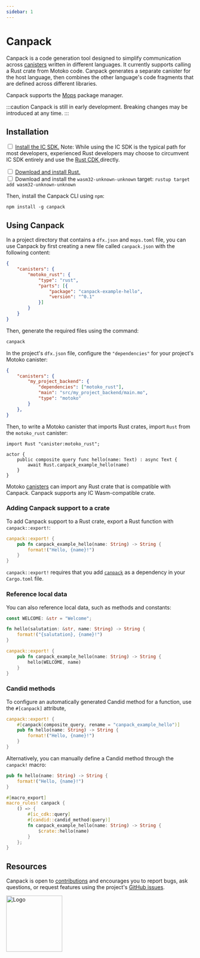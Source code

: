 ```yaml
---
sidebar: 1
---
```


# Canpack


Canpack is a code generation tool designed to simplify communication across [canisters](https://internetcomputer.org/docs/building-apps/essentials/canisters) written in different languages. It currently supports calling a Rust crate from Motoko code. Canpack generates a separate canister for the host language, then combines the other language's code fragments that are defined across different libraries.

Canpack supports the [Mops](https://mops.one/) package manager.

:::caution
Canpack is still in early development. Breaking changes may be introduced at any time.
:::

## Installation

<Tabs>
<TabItem value="prereq" label="Prerequisites" default>

<input type="checkbox"/> <a href="/docs/building-apps/getting-started/install">Install the IC SDK.</a> Note: While using the IC SDK is the typical path for most developers, experienced Rust developers may choose to circumvent IC SDK entirely and use the <a href="https://github.com/dfinity/cdk-rs"> Rust CDK </a> directly.
<div>
</div>
<input type="checkbox"/> <a href="https://doc.rust-lang.org/book/ch01-01-installation.html">Download and install Rust.</a>
<div>
</div>
<input type="checkbox"/> Download and install the <code>wasm32-unknown-unknown</code> target: <code>rustup target add wasm32-unknown-unknown</code>
</TabItem>
</Tabs>

Then, install the Canpack CLI using `npm`:

```
npm install -g canpack
```

## Using Canpack

In a project directory that contains a `dfx.json` and `mops.toml` file, you can use Canpack by first creating a new file called `canpack.json` with the following content:

```json
{
    "canisters": {
        "motoko_rust": {
            "type": "rust",
            "parts": [{
                "package": "canpack-example-hello",
                "version": "^0.1"
            }]
        }
    }
}
```

Then, generate the required files using the command:

```bash
canpack
```

In the project's `dfx.json` file, configure the `"dependencies"` for your project's Motoko canister:

```json
{
    "canisters": {
        "my_project_backend": {
            "dependencies": ["motoko_rust"],
            "main": "src/my_project_backend/main.mo",
            "type": "motoko"
        }
    },
}
```

Then, to write a Motoko canister that imports Rust crates, import `Rust` from the `motoko_rust` canister:

```motoko no-repl
import Rust "canister:motoko_rust";

actor {
    public composite query func hello(name: Text) : async Text {
        await Rust.canpack_example_hello(name)
    }
}
```

Motoko [canisters](https://internetcomputer.org/docs/building-apps/essentials/canisters) can import any Rust crate that is compatible with Canpack. Canpack supports any IC Wasm-compatible crate.

### Adding Canpack support to a crate

To add Canpack support to a Rust crate, export a Rust function with `canpack::export!`:

```rust
canpack::export! {
    pub fn canpack_example_hello(name: String) -> String {
        format!("Hello, {name}!")
    }
}
```

`canpack::export!` requires that you add [`canpack`](https://crates.io/crates/canpack) as a dependency in your `Cargo.toml` file.

### Reference local data

You can also reference local data, such as methods and constants:

```rust
const WELCOME: &str = "Welcome";

fn hello(salutation: &str, name: String) -> String {
    format!("{salutation}, {name}!")
}

canpack::export! {
    pub fn canpack_example_hello(name: String) -> String {
        hello(WELCOME, name)
    }
}
```

### Candid methods

To configure an automatically generated Candid method for a function, use the `#[canpack]` attribute,

```rust
canpack::export! {
    #[canpack(composite_query, rename = "canpack_example_hello")]
    pub fn hello(name: String) -> String {
        format!("Hello, {name}!")
    }
}
```

Alternatively, you can manually define a Candid method through the `canpack!` macro:

```rust
pub fn hello(name: String) -> String {
    format!("Hello, {name}!")
}

#[macro_export]
macro_rules! canpack {
    () => {
        #[ic_cdk::query]
        #[candid::candid_method(query)]
        fn canpack_example_hello(name: String) -> String {
            $crate::hello(name)
        }
    };
}
```

## Resources

Canpack is open to [contributions](https://github.com/dfinity/canpack/blob/main/.github/CONTRIBUTING.md) and encourages you to report bugs, ask questions, or request features using the project's [GitHub issues](https://github.com/dfinity/canpack/issues).

<img src="https://cdn-assets-eu.frontify.com/s3/frontify-enterprise-files-eu/eyJwYXRoIjoiZGZpbml0eVwvYWNjb3VudHNcLzAxXC80MDAwMzA0XC9wcm9qZWN0c1wvNFwvYXNzZXRzXC8zOFwvMTc2XC9jZGYwZTJlOTEyNDFlYzAzZTQ1YTVhZTc4OGQ0ZDk0MS0xNjA1MjIyMzU4LnBuZyJ9:dfinity:9Q2_9PEsbPqdJNAQ08DAwqOenwIo7A8_tCN4PSSWkAM?width=2400" alt="Logo" width="150" height="150" />